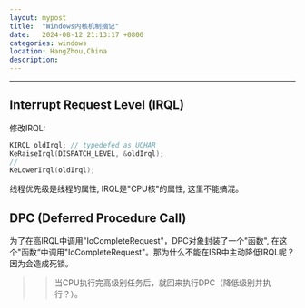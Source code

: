 ```yaml
---
layout: mypost
title:  "Windows内核机制摘记"
date:   2024-08-12 21:13:17 +0800
categories: windows
location: HangZhou,China
description:
---
```

---

## Interrupt Request Level (IRQL)

修改IRQL:
```c++
KIRQL oldIrql; // typedefed as UCHAR
KeRaiseIrql(DISPATCH_LEVEL, &oldIrql);
// 
KeLowerIrql(oldIrql);
```

线程优先级是线程的属性, IRQL是"CPU核"的属性, 这里不能搞混。

## DPC (Deferred Procedure Call)

为了在高IRQL中调用"IoCompleteRequest"，DPC对象封装了一个"函数", 在这个"函数“中调用"IoCompleteRequest"。那为什么不能在ISR中主动降低IRQL呢？因为会造成死锁。
>> 当CPU执行完高级别任务后，就回来执行DPC（降低级别并执行？）。